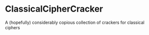 # ClassicalCipherCracker
A (hopefully) considerably copious collection of crackers for classical ciphers
